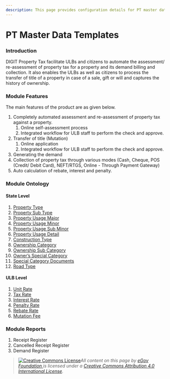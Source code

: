 ```yaml
---
description: This page provides configuration details for PT master data templates
---
```


# PT Master Data Templates

### Introduction

DIGIT Property Tax facilitate ULBs and citizens to automate the assessment/ re-assessment of property tax for a property and its demand billing and collection. It also enables the ULBs as well as citizens to process the transfer of title of a property in case of a sale, gift or will and captures the history of ownership.

### Module Features

The main features of the product are as given below.

1. Completely automated assessment and re-assessment of property tax against a property.
   1. Online self-assessment process
   2. Integrated workflow for ULB staff to perform the check and approve.
2. Transfer of title (Mutation)
   1. Online application
   2. Integrated workflow for ULB staff to perform the check and approve.
3. Generating the demand
4. Collection of property tax through various modes (Cash, Cheque, POS (Credit/ Debit Card), NEFT/RTGS, Online - Through Payment Gateway)
5. Auto calculation of rebate, interest and penalty.

### Module Ontology

#### State Level

1. [Property Type](property-type.md)
2. [Property Sub Type](property-sub-type.md)
3. [Property Usage Major](usage-category-major.md)
4. [Property Usage Minor](usage-category-minor.md)
5. [Property Usage Sub Minor](usage-category-sub-minor.md)
6. [Property Usage Detail](usage-category-detail.md)
7. [Construction Type](construction-type.md)
8. [Ownership Category](ownership-category.md)
9. [Ownership Sub Category](ownership-sub-category.md)
10. [Owner’s Special Category](owner-special-category.md)
11. [Special Category Documents](special-category-documents.md)
12. [Road Type](road-type.md)

#### ULB Level

1. [Unit Rate](unit-rates.md)
2. [Tax Rate](tax-rates.md)
3. [Interest Rate](interest-rates.md)
4. [Penalty Rate](penalty-rates.md)
5. [Rebate Rate](rebate-rates.md)
6. [Mutation Fee](mutation-fee.md)

### Module Reports

1. Receipt Register
2. Cancelled Receipt Register
3. Demand Register

> [![Creative Commons License](https://i.creativecommons.org/l/by/4.0/80x15.png)](http://creativecommons.org/licenses/by/4.0/)_All content on this page by_ [_eGov Foundation_ ](https://egov.org.in)_is licensed under a_ [_Creative Commons Attribution 4.0 International License_](http://creativecommons.org/licenses/by/4.0/)_._
